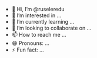 - 👋 Hi, I’m @ruseleredu
- 👀 I’m interested in ...
- 🌱 I’m currently learning ...
- 💞️ I’m looking to collaborate on ...
- 📫 How to reach me ...
- 😄 Pronouns: ...
- ⚡ Fun fact: ...

<!---
ruseleredu/ruseleredu is a ✨ special ✨ repository because its `README.md` (this file) appears on your GitHub profile.
You can click the Preview link to take a look at your changes.
--->

